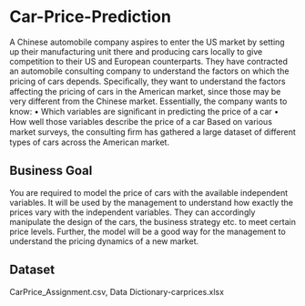 # Car-Price-Prediction

A Chinese automobile company aspires to enter the US market by setting up their manufacturing unit there and producing cars locally to give competition to their US and European counterparts.
They have contracted an automobile consulting company to understand the factors on which the pricing of cars depends. Speciﬁcally, they want to understand the factors affecting the pricing of cars in the American market, since those may be very different from the Chinese market. Essentially, the company wants to know: 
• Which variables are signiﬁcant in predicting the price of a car 
• How well those variables describe the price of a car Based on various market surveys, the consulting ﬁrm has gathered a large dataset of different types of cars across the American market.    

## Business Goal  
You are required to model the price of cars with the available independent variables. It will be used by the management to understand how exactly the prices vary with the independent variables. They can accordingly manipulate the design of the cars, the business strategy etc. to meet certain price levels. Further, the model will be a good way for the management to understand the pricing dynamics of a new market.    

## Dataset
CarPrice_Assignment.csv,
Data Dictionary-carprices.xlsx
